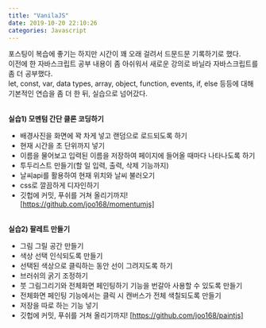 ```yaml
---
title: "VanilaJS"
date: 2019-10-20 22:10:26
categories: Javascript
---
```

포스팅이 복습에 좋기는 하지만 시간이 꽤 오래 걸려서 드문드문 기록하기로 했다. <br>
이전에 한 자바스크립트 공부 내용이 좀 아쉬워서 새로운 강의로 바닐라 자바스크립트를 좀 더 공부했다.<br>
let, const, var, data types, array, object, function, events, if, else 등등에 대해 기본적인 연습을 좀 더 한 뒤, 실습으로 넘어갔다.
<br><br>

<b>실습1) 모멘텀 간단 클론 코딩하기</b><br>
- 배경사진을 화면에 꽉 차게 넣고 랜덤으로 로드되도록 하기<br>
- 현재 시간을 초 단위까지 넣기<br>
- 이름을 물어보고 입력된 이름을 저장하여 페이지에 들어올 때마다 나타나도록 하기<br>
- 투두리스트 만들기(할 일 입력, 출력, 삭제 기능까지)<br>
- 날씨api를 활용하여 현재 위치와 날씨 불러오기<br>
- css로 깔끔하게 디자인하기<br>
- 깃헙에 커밋, 푸쉬를 거쳐 올리기까지! [https://github.com/joo168/momentumjs]<br><br>


<b>실습2) 팔레트 만들기</b><br>
- 그림 그릴 공간 만들기<br>
- 색상 선택 인식되도록 만들기<br>
- 선택된 색상으로 클릭하는 동안 선이 그려지도록 하기<br>
- 브러쉬의 굵기 조정하기<br>
- 붓 그림그리기와 전체화면 페인팅하기 기능을 번갈아 사용할 수 있도록 만들기<br>
- 전체화면 페인팅 기능에서는 클릭 시 캔버스가 전체 색칠되도록 만들기 <br>
- 저장을 따로 하는 기능 넣기<br>
- 깃헙에 커밋, 푸쉬를 거쳐 올리기까지! [https://github.com/joo168/paintjs]<br><br>
